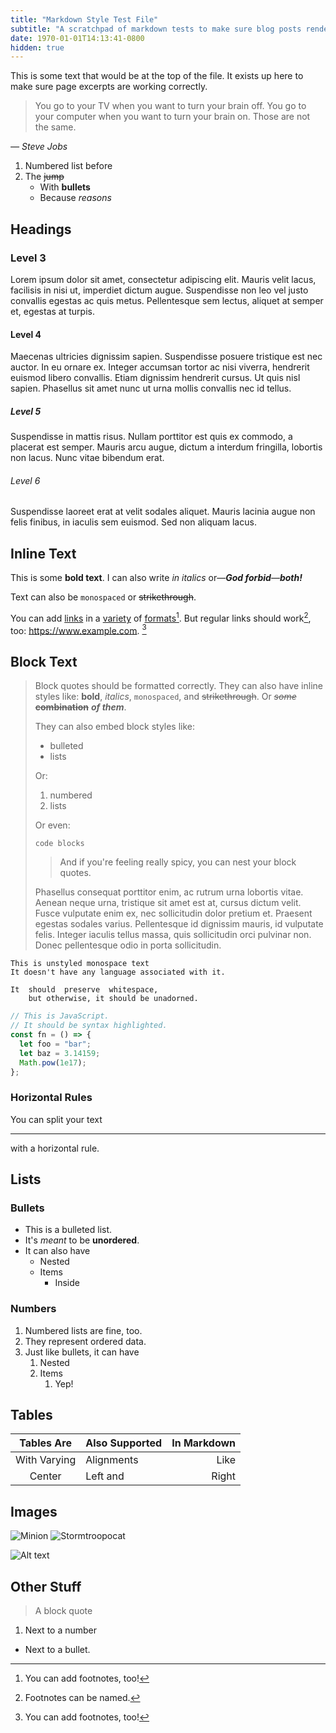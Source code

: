 ```yaml
---
title: "Markdown Style Test File"
subtitle: "A scratchpad of markdown tests to make sure blog posts render correctly."
date: 1970-01-01T14:13:41-0800
hidden: true
---
```


This is some text that would be at the top of the file. It exists up here to make sure page excerpts are working correctly.

> You go to your TV when you want to turn your brain off. You go to your computer when you want to turn your brain on. Those are not the same.

<cite>— Steve Jobs</cite>

1. Numbered list before
2. The ~~jump~~
   - With **bullets**
   - Because _reasons_

<!-- more -->

## Headings

### Level 3

Lorem ipsum dolor sit amet, consectetur adipiscing elit. Mauris velit lacus, facilisis in nisi ut, imperdiet dictum augue. Suspendisse non leo vel justo convallis egestas ac quis metus. Pellentesque sem lectus, aliquet at semper et, egestas at turpis.

#### Level 4

Maecenas ultricies dignissim sapien. Suspendisse posuere tristique est nec auctor. In eu ornare ex. Integer accumsan tortor ac nisi viverra, hendrerit euismod libero convallis. Etiam dignissim hendrerit cursus. Ut quis nisl sapien. Phasellus sit amet nunc ut urna mollis convallis nec id tellus.

##### Level 5

Suspendisse in mattis risus. Nullam porttitor est quis ex commodo, a placerat est semper. Mauris arcu augue, dictum a interdum fringilla, lobortis non lacus. Nunc vitae bibendum erat.

###### Level 6

Suspendisse laoreet erat at velit sodales aliquet. Mauris lacinia augue non felis finibus, in iaculis sem euismod. Sed non aliquam lacus.

## Inline Text

This is some **bold text**. I can also write _in italics_ or—_**God forbid**_—_**both!**_

Text can also be `monospaced` or ~~strikethrough~~.

You can add [links](https://www.example.com) in a [variety] of [formats][link][^1]. But regular links should work[^named], too: https://www.example.com. [^1]

[variety]: https://www.example.com
[link]: https://www.example.com

[^1]: You can add footnotes, too!
[^named]: Footnotes can be named.

## Block Text

> Block quotes should be formatted correctly. They can also have inline styles like: **bold**, _italics_, `monospaced`, and ~~strikethrough~~. Or _~~some~~_ ~~**combination**~~ _**of them**_.
>
> They can also embed block styles like:
>
> - bulleted
> - lists
>
> Or:
>
> 1. numbered
> 2. lists
>
> Or even:
>
> ```
> code blocks
> ```
>
> > And if you're feeling really spicy, you can nest your block quotes.
>
> Phasellus consequat porttitor enim, ac rutrum urna lobortis vitae. Aenean neque urna, tristique sit amet est at, cursus dictum velit. Fusce vulputate enim ex, nec sollicitudin dolor pretium et. Praesent egestas sodales varius. Pellentesque id dignissim mauris, id vulputate felis. Integer iaculis tellus massa, quis sollicitudin orci pulvinar non. Donec pellentesque odio in porta sollicitudin.

```
This is unstyled monospace text
It doesn't have any language associated with it.

It  should  preserve  whitespace,
    but otherwise, it should be unadorned.
```

```javascript
// This is JavaScript.
// It should be syntax highlighted.
const fn = () => {
  let foo = "bar";
  let baz = 3.14159;
  Math.pow(1e17);
};
```

### Horizontal Rules

You can split your text

---

with a horizontal rule.

## Lists

### Bullets

- This is a bulleted list.
- It's _meant_ to be **unordered**.
- It can also have
  - Nested
  - Items
    - Inside

### Numbers

1. Numbered lists are fine, too.
1. They represent ordered data.
1. Just like bullets, it can have
   1. Nested
   1. Items
      1. Yep!

## Tables

|  Tables Are  | Also Supported | In Markdown |
| :----------: | :------------- | ----------: |
| With Varying | Alignments     |        Like |
|    Center    | Left and       |       Right |

## Images

![Minion](https://octodex.github.com/images/minion.png)
![Stormtroopocat](https://octodex.github.com/images/stormtroopocat.jpg "The Stormtroopocat")

![Alt text][id]

[id]: https://octodex.github.com/images/dojocat.jpg "The Dojocat"

## Other Stuff

> A block quote

1. Next to a number

- Next to a bullet.
